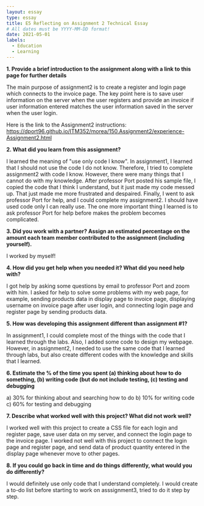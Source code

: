 ```yaml
---
layout: essay
type: essay
title: E5 Reflecting on Assignment 2 Technical Essay
# All dates must be YYYY-MM-DD format!
date: 2021-05-01
labels:
  - Education
  - Learning
--- 
```


<strong>1. Provide a brief introduction to the assignment along with a link to this page for further details</strong>

The main purpose of assignment2 is to create a register and login page which connects to the invoice page. The key point here is to save user information on the server when the user registers and provide an invoice if user information entered matches the user information saved in the server when the user login. 

Here is the link to the Assignment2 instructions: https://dport96.github.io/ITM352/morea/150.Assignment2/experience-Assignment2.html


<strong>2. What did you learn from this assignment?</strong>

I learned the meaning of "use only code I know". In assignment1, I learned that I should not use the code I do not know. Therefore, I tried to complete assignment2 with code I know. However, there were many things that I cannot do with my knowledge. After professor Port posted his sample file, I copied the code that I think I understand, but it just made my code messed up. That just made me more frustrated and despaired. Finally, I went to ask professor Port for help, and I could complete my assignment2. I should have used code only I can really use. The one more important thing I learned is to ask professor Port for help before makes the problem becomes complicated.


<strong>3. Did you work with a partner? Assign an estimated percentage on the amount each team member contributed to the assignment (including yourself).</strong>

I worked by myself!


<strong>4. How did you get help when you needed it? What did you need help with?</strong>

I got help by asking some questions by email to professor Port and zoom with him. I asked for help to solve some problems with my web page, for example, sending products data in display page to invoice page, displaying username on invoice page after user login, and connecting login page and register page by sending products data.


<strong>5. How was developing this assignment different than assignment #1?</strong>

In assignment1, I could complete most of the things with the code that I learned through the labs. Also, I added some code to design my webpage. However, in assignment2, I needed to use the same code that I learned through labs, but also create different codes with the knowledge and skills that I learned.

<strong>6. Estimate the % of the time you spent (a) thinking about how to do something, (b) writing code (but do not include testing, (c) testing and debugging</strong>

a)	30% for thinking about and searching how to do
b)	10% for writing code
c)	60% for testing and debugging


<strong>7. Describe what worked well with this project? What did not work well?</strong>

I worked well with this project to create a CSS file for each login and register page, save user data on my server, and connect the login page to the invoice page. 
I worked not well with this project to connect the login page and register page, and send data of product quantity entered in the display page whenever move to other pages.


<strong>8. If you could go back in time and do things differently, what would you do differently?</strong>

I would definitely use only code that I understand completely. I would create a to-do list before starting to work on asssignment3, tried to do it step by step.
